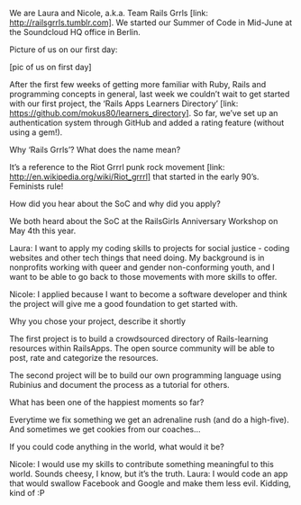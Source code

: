 We are Laura and Nicole, a.k.a. Team Rails Grrls [link: http://railsgrrls.tumblr.com]. We started our Summer of Code in Mid-June at the Soundcloud HQ office in Berlin. 

Picture of us on our first day: 

[pic of us on first day] 

After the first few weeks of getting more familiar with Ruby, Rails and programming concepts in general, last week we couldn’t wait to get started with our first project, the ‘Rails Apps Learners Directory’ [link: https://github.com/mokus80/learners_directory]. So far, we’ve set up an authentication system through GitHub and added a rating feature (without using a gem!).

Why ‘Rails Grrls’? What does the name mean? 

It’s a reference to the Riot Grrrl punk rock movement [link: http://en.wikipedia.org/wiki/Riot_grrrl] that started in the early 90’s. Feminists rule! 

How did you hear about the SoC and why did you apply?

We both heard about the SoC at the RailsGirls Anniversary Workshop on May 4th this year. 

Laura: I want to apply my coding skills to projects for social justice - coding websites and other tech things that need doing. My background is in nonprofits working with queer and gender non-conforming youth, and I want to be able to go back to those movements with more skills to offer.

Nicole: I applied because I want to become a software developer and think the project will give me a good foundation to get started with. 


Why you chose your project, describe it shortly

The first project is to build a crowdsourced directory of Rails-learning resources within RailsApps. The open source community will be able to post, rate and categorize the resources.

The second project will be to build our own programming language using Rubinius and document the process as a tutorial for others. 

What has been one of the happiest moments so far?

Everytime we fix something we get an adrenaline rush (and do a high-five). And sometimes we get cookies from our coaches...

If you could code anything in the world, what would it be?

Nicole: I would use my skills to contribute something meaningful to this world. Sounds cheesy, I know, but it’s the truth.
Laura: I would code an app that would swallow Facebook and Google and make them less evil. Kidding, kind of :P 
